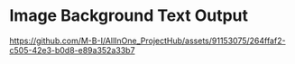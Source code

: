 # Image Background Text Output


https://github.com/M-B-I/AllInOne_ProjectHub/assets/91153075/264ffaf2-c505-42e3-b0d8-e89a352a33b7


